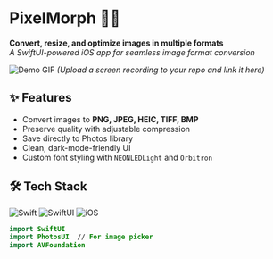 # PixelMorph 🔄📸
**Convert, resize, and optimize images in multiple formats**  
*A SwiftUI-powered iOS app for seamless image format conversion*

![Demo GIF](demo.gif) *(Upload a screen recording to your repo and link it here)*

## ✨ Features
- Convert images to **PNG, JPEG, HEIC, TIFF, BMP**
- Preserve quality with adjustable compression
- Save directly to Photos library
- Clean, dark-mode-friendly UI
- Custom font styling with `NEONLEDLight` and `Orbitron`

## 🛠 Tech Stack
![Swift](https://img.shields.io/badge/Swift-5.9-white?logo=swift)
![SwiftUI](https://img.shields.io/badge/SwiftUI-3.0-black?logo=swift)
![iOS](https://img.shields.io/badge/iOS-16+-lightgrey?logo=apple)

```swift
import SwiftUI
import PhotosUI  // For image picker
import AVFoundation
